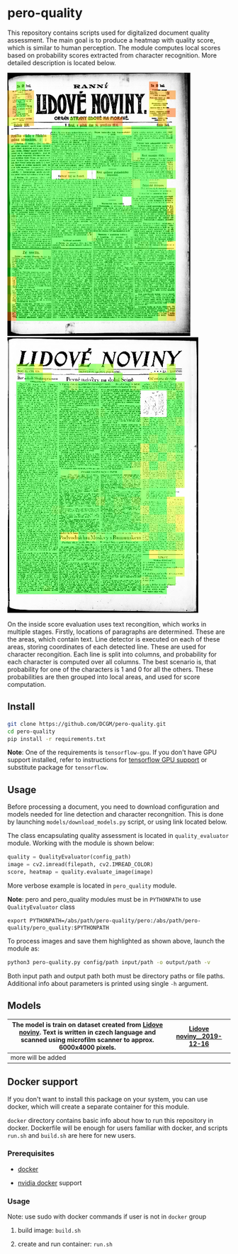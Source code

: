 # pero-quality

This repository contains scripts used for digitalized document quality  assessment. The main goal is to produce a heatmap with quality score, which is similar to human perception. The module computes local scores based on probability scores extracted from character recognition. More detailed description is located below.

![](images/image0.jpg) ![](images/image2.jpg)

On the inside score evaluation uses text recongition, which works in multiple stages. Firstly, locations of paragraphs are determined. These are the areas, which contain text. Line detector is executed on each of these areas, storing coordinates of each detected line. These are used for character recongition. Each line is split into columns, and probability for each character is computed over all columns. The best scenario is, that probability for one of the characters is 1 and 0 for all the others. These probabilities are then grouped into local areas, and used for score computation. 

## Install

```bash
git clone https://github.com/DCGM/pero-quality.git
cd pero-quality
pip install -r requirements.txt
```

**Note**: One of the requirements is `tensorflow-gpu`. If you don't have GPU support installed, refer to instructions for [tensorflow GPU support](https://www.tensorflow.org/install/gpu) or substitute package for `tensorflow`.

## Usage

Before processing a document, you need to download configuration and models needed for line detection and character recongnition. This is done by launching `models/download_models.py` script, or using link located below.

The class encapsulating quality assessment is located in `quality_evaluator` module. Working with the module is shown below:

```python
quality = QualityEvaluator(config_path)
image = cv2.imread(filepath, cv2.IMREAD_COLOR)
score, heatmap = quality.evaluate_image(image)
```

More verbose example is located in `pero_quality` module.

**Note**: pero and pero_quality modules must be in `PYTHONPATH` to use `QualityEvaluator` class

```
export PYTHONPATH=/abs/path/pero-quality/pero:/abs/path/pero-quality/pero_quality:$PYTHONPATH
```

To process images and save them highlighted as shown above, launch the module as: 

```bash
python3 pero-quality.py config/path input/path -o output/path -v
```

Both input path and output path both must be directory paths or file paths. Additional info about parameters is printed using single `-h`  argument.

## Models

| The model is train on dataset created from [Lidove noviny](http://www.digitalniknihovna.cz/mzk/periodical/uuid:bdc405b0-e5f9-11dc-bfb2-000d606f5dc6). Text is written in czech language and scanned using microfilm scanner to approx. 6000x4000 pixels. | [Lidove noviny__2019-12-16](http://www.fit.vutbr.cz/~ihradis/pero-models/ocr_quality_LN_2019-12-16.zip) |
| -------------------------------------------------------------------------------------------------------------------------------------------------------------------------------------------------------------------------------------------------------- | ------------------------------------------------------------------------------------------------------- |
| more will be added                                                                                                                                                                                                                                       |                                                                                                         |

## Docker support

If you don't want to install this package on your system, you can use docker, which will create a separate container for this module.

`docker` directory contains basic info about how to run this repository in docker. Dockerfile will be enough for users familiar with docker, and scripts `run.sh` and `build.sh` are here for new users.

### Prerequisites

- [docker](https://docs.docker.com/install/linux/docker-ce/ubuntu/#install-docker-engine---community-)

- [nvidia docker](https://github.com/NVIDIA/nvidia-docker) support

### Usage

Note: use sudo with docker commands if user is not in `docker` group

1. build image: `build.sh`

2. create and run container: `run.sh`
